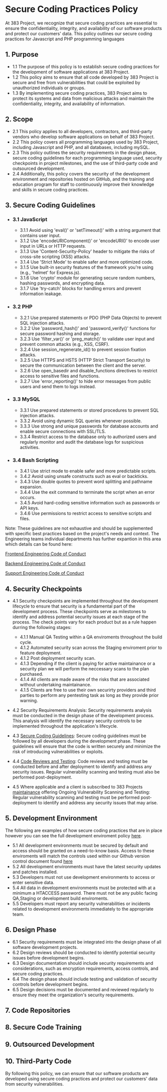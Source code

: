 # Secure Coding Practices Policy
At 383 Project, we recognize that secure coding practices are essential to ensure the confidentiality, integrity, and availability of our software products and protect our customers' data. This policy outlines our secure coding practices for Javascript and PHP programming languages

## 1. Purpose 
- 1.1 The purpose of this policy is to establish secure coding practices for the development of software applications at 383 Project.
- 1.2 This policy aims to ensure that all code developed by 383 Project is secure and free from vulnerabilities that could be exploited by unauthorized individuals or groups.
- 1.3 By implementing secure coding practices, 383 Project aims to protect its systems and data from malicious attacks and maintain the confidentiality, integrity, and availability of information.

## 2. Scope 
- 2.1 This policy applies to all developers, contractors, and third-party vendors who develop software applications on behalf of 383 Project.
- 2.2 This policy covers all programming languages used by 383 Project, including Javascript and PHP, and all databases, including mySQL. 
- 2.3 This policy outlines the security requirements in the design phase, secure coding guidelines for each programming language used, security checkpoints in project milestones, and the use of third-party code and outsourced development.
- 2.4  Additionally, this policy covers the security of the development environment and repositories hosted on GitHub, and the training and education program for staff to continuously improve their knowledge and skills in secure coding practices.

## 3. Secure Coding Guidelines 

 -  ### 3.1 JavaScript
    - 3.1.1 Avoid using 'eval()' or 'setTimeout()' with a string argument that contains user input. 
    - 3.1.2 Use 'encodeURIComponent()' or 'encodeURI()' to encode user input in URLs or HTTP requests.
    - 3.1.3 Use 'Content-Security-Policy' header to mitigate the risks of cross-site scripting (XSS) attacks.
    - 3.1.4 Use 'Strict Mode' to enable safer and more optimized code.
    - 3.1.5 Use built-in security features of the framework you're using (e.g., 'helmet' for Express.js).
    - 3.1.6 Use 'crypto' module for generating secure random numbers, hashing passwords, and encrypting data.
    - 3.1.7 Use 'try-catch' blocks for handling errors and prevent information leakage.

 -  ### 3.2 PHP
    - 3.2.1 Use prepared statements or PDO (PHP Data Objects) to prevent SQL injection attacks.
    - 3.2.2 Use 'password_hash()' and 'password_verify()' functions for secure password hashing and storage.
    - 3.2.3 Use 'filter_var()' or 'preg_match()' to validate user input and prevent common attacks (e.g., XSS, CSRF).
    - 3.2.4 Use session_regenerate_id() to prevent session fixation attacks.
    - 3.2.5 Use HTTPS and HSTS (HTTP Strict Transport Security) to secure the communication between the client and the server.
    - 3.2.6 Use open_basedir and disable_functions directives to restrict access to sensitive files and functions.
    - 3.2.7 Use 'error_reporting()' to hide error messages from public users and send them to logs instead.
    
 -  ### 3.3 MySQL
    - 3.3.1 Use prepared statements or stored procedures to prevent SQL injection attacks.
    - 3.3.2 Avoid using dynamic SQL queries whenever possible.
    - 3.3.3 Use strong and unique passwords for database accounts and enable secure connections with SSL/TLS.
    - 3.3.4 Restrict access to the database only to authorized users and regularly monitor and audit the database logs for suspicious activities.

 -  ### 3.4 Bash Scripting
    - 3.4.1 Use strict mode to enable safer and more predictable scripts.
    - 3.4.2 Avoid using unsafe constructs such as eval or backticks.
    - 3.4.3 Use double quotes to prevent word splitting and pathname expansion.
    - 3.4.4 Use the exit command to terminate the script when an error occurs.
    - 3.4.5 Avoid hard-coding sensitive information such as passwords or API keys.
    - 3.4.6 Use permissions to restrict access to sensitive scripts and files.

Note: These guidelines are not exhaustive and should be supplemented with specific best practices based on the project's needs and context. The Engineering teams individual departments has further expantion in this area which details can be found here:

[Frontend Engineering Code of Conduct](/)

[Backend Engineering Code of Conduct](/)

[Support Engineering Code of Conduct](/)

## 4. Security Checkpoints

- 4.1 Security checkpoints are implemented throughout the development lifecycle to ensure that security is a fundamental part of the development process. These checkpoints serve as milestones to identify and address potential security issues at each stage of the process. The check points vary for each product but as a rule happen durring the following stages:

  - 4.1.1 Manual QA Testing within a QA enviroments throughout the build cycle.
  - 4.1.2 Automated security scan across the Staging enviroment prior to feature deployment.
  - 4.1.2 Post deployment security scan. 
  - 4.1.3 Depending if the client is paying for active maintainance or a security plan we will perform the neccessary scans to the plan purchased.
  - 4.1.4 All clients are made aware of the risks that are associated without undertaking maintainance.
  - 4.1.5 Clients are free to use their own securirty providers and third parties to perform any pentesting task as long as they provide prior warning.

- 4.2 Security Requirements Analysis: Security requirements analysis must be conducted in the design phase of the development process. This analysis will identify the necessary security controls to be implemented throughout the application's lifecycle.
- 4.3 [Secure Coding Guidelines](): Secure coding guidelines must be followed by all developers during the development phase. These guidelines will ensure that the code is written securely and minimize the risk of introducing vulnerabilities or exploits. 
- 4.4 [Code Reviews and Testing](https://github.com/383Project/engineering-code-of-conduct/blob/main/lifecycle/build/code-review-policy.md): Code reviews and testing must be conducted before and after deployment to identify and address any security issues. Regular vulnerability scanning and testing must also be performed post-deployment.
- 4.5 Where applicable and a client is subscribed to 383 Projects [maintainance](https://github.com/383Project/engineering-code-of-conduct/blob/main/lifecycle/support/maintainance-policy.md) offering Ongoing Vulnerability Scanning and Testing: Regular vulnerability scanning and testing must be performed post-deployment to identify and address any security issues that may arise.

## 5. Development Environment
The following are examples of how secure coding practices that are in place however you can see the full development enviroment policy [here](https://github.com/383Project/engineering-code-of-conduct/blob/main/lifecycle/build/development-enviroments-policy.md).

- 5.1 All development environments must be secured by default and access should be granted on a need-to-know basis. Access to these enviroments will match the controls used within our Github version control document found [here](https://docs.google.com/spreadsheets/d/1FMMUOr2p9ogBBPHKf4qSvZTrQyCUd1Z0cudHJ8x2KdA)
- 5.2 All development environments must have the latest security updates and patches installed.
- 5.3 Developers must not use development environments to access or enter sensitive data.
- 5.4 All data in development environments must be protected with at a minimum a HTACCESS password. There must not be any public facing QA,Staging or development build enviroments. 
- 5.5 Developers must report any security vulnerabilities or incidents related to development environments immediately to the appropriate team.

## 6. Design Phase
- 6.1 Security requirements must be integrated into the design phase of all software development projects.
- 6.2 Design reviews should be conducted to identify potential security issues before development begins.
- 6.3 Design documentation should include security requirements and considerations, such as encryption requirements, access controls, and secure coding practices.
- 6.4 The design phase should include testing and validation of security controls before development begins.
- 6.5 Design decisions must be documented and reviewed regularly to ensure they meet the organization's security requirements.

## 7. Code Repositories

## 8. Secure Code Training

## 9. Outsourced Development

## 10. Third-Party Code


By following this policy, we can ensure that our software products are developed using secure coding practices and protect our customers' data from security vulnerabilities.






